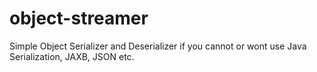 object-streamer
===============

Simple Object Serializer and Deserializer if you cannot or wont use Java Serialization, JAXB, JSON etc.

